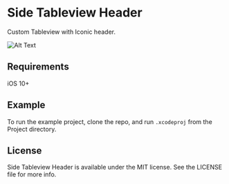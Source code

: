 # Side Tableview Header


Custom Tableview with Iconic header.

![Alt Text](https://github.com/amr-abdelfattah/IconicSideHeaderTableViewExample/tree/master/ScreenShots/demo.gif)


## Requirements
iOS 10+

## Example

To run the example project, clone the repo, and run `.xcodeproj` from the Project directory.

## License

Side Tableview Header is available under the MIT license. See the LICENSE file for more info.
